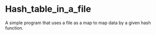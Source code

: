 # Hash_table_in_a_file
A simple program that uses a file as a map to map data by a given hash function.
